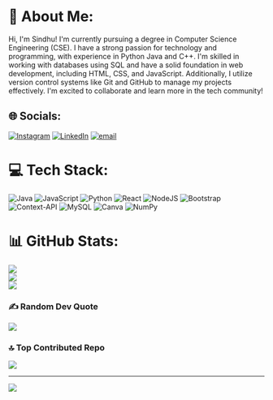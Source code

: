 # 💫 About Me:
Hi, I'm Sindhu! I'm currently pursuing a degree in Computer Science Engineering (CSE). I have a strong passion for technology and programming, with experience in Python Java and C++. I'm skilled in working with databases using SQL and have a solid foundation in web development, including HTML, CSS, and JavaScript. Additionally, I utilize version control systems like Git and GitHub to manage my projects effectively. I'm excited to collaborate and learn more in the tech community!


## 🌐 Socials:
[![Instagram](https://img.shields.io/badge/Instagram-%23E4405F.svg?logo=Instagram&logoColor=white)](https://instagram.com/_sindhureddy03_) [![LinkedIn](https://img.shields.io/badge/LinkedIn-%230077B5.svg?logo=linkedin&logoColor=white)](https://linkedin.com/in//sindhureddy3) [![email](https://img.shields.io/badge/Email-D14836?logo=gmail&logoColor=white)](mailto:sindhureddy4082@gmail.com) 

# 💻 Tech Stack:
![Java](https://img.shields.io/badge/java-%23ED8B00.svg?style=plastic&logo=openjdk&logoColor=white) ![JavaScript](https://img.shields.io/badge/javascript-%23323330.svg?style=plastic&logo=javascript&logoColor=%23F7DF1E) ![Python](https://img.shields.io/badge/python-3670A0?style=plastic&logo=python&logoColor=ffdd54) ![React](https://img.shields.io/badge/react-%2320232a.svg?style=plastic&logo=react&logoColor=%2361DAFB) ![NodeJS](https://img.shields.io/badge/node.js-6DA55F?style=plastic&logo=node.js&logoColor=white) ![Bootstrap](https://img.shields.io/badge/bootstrap-%238511FA.svg?style=plastic&logo=bootstrap&logoColor=white) ![Context-API](https://img.shields.io/badge/Context--Api-000000?style=plastic&logo=react) ![MySQL](https://img.shields.io/badge/mysql-4479A1.svg?style=plastic&logo=mysql&logoColor=white) ![Canva](https://img.shields.io/badge/Canva-%2300C4CC.svg?style=plastic&logo=Canva&logoColor=white) ![NumPy](https://img.shields.io/badge/numpy-%23013243.svg?style=plastic&logo=mysql&logoColor=white)
# 📊 GitHub Stats:
![](https://github-readme-stats.vercel.app/api?username=sindhureddie03&theme=tokyonight&hide_border=false&include_all_commits=false&count_private=false)<br/>
![](https://nirzak-streak-stats.vercel.app/?user=sindhureddie03&theme=tokyonight&hide_border=false)<br/>
![](https://github-readme-stats.vercel.app/api/top-langs/?username=sindhureddie03&theme=tokyonight&hide_border=false&include_all_commits=false&count_private=false&layout=compact)

### ✍️ Random Dev Quote
![](https://quotes-github-readme.vercel.app/api?type=horizontal&theme=radical)

### 🔝 Top Contributed Repo
![](https://github-contributor-stats.vercel.app/api?username=sindhureddie03&limit=5&theme=dark&combine_all_yearly_contributions=true)

---
[![](https://visitcount.itsvg.in/api?id=sindhureddie03&icon=0&color=0)](https://visitcount.itsvg.in)
